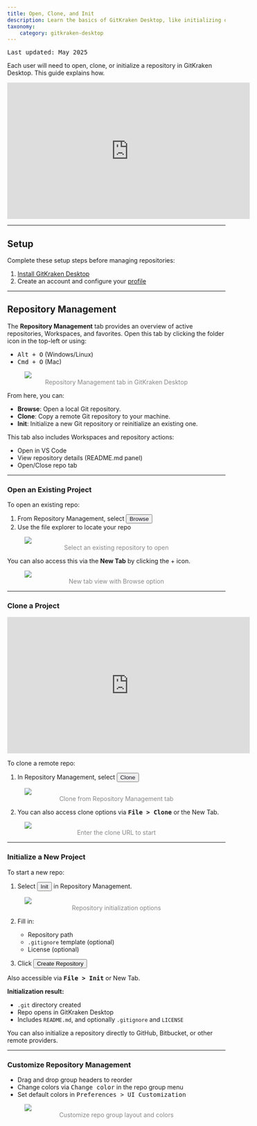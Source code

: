 ```yaml
---
title: Open, Clone, and Init
description: Learn the basics of GitKraken Desktop, like initializing or cloning projects!
taxonomy:
    category: gitkraken-desktop
---
```

<kbd>Last updated: May 2025</kbd>

Each user will need to open, clone, or initialize a repository in GitKraken Desktop. This guide explains how.

<div class='embed-container embed-container--16-9'>
    <iframe width='560' height='315' src='https://www.youtube.com/embed/8uxrA56VJgY?rel=0&vq=hd1080' frameborder='0' allowfullscreen></iframe>
</div>

***
## Setup
Complete these setup steps before managing repositories:

1. [Install GitKraken Desktop](/gitkraken-desktop/how-to-install)
2. Create an account and configure your [profile](/gitkraken-desktop/profiles)

***
## Repository Management

The **Repository Management** tab provides an overview of active repositories, Workspaces, and favorites. Open this tab by clicking the folder icon in the top-left or using:
- <kbd>Alt + O</kbd> (Windows/Linux)
- <kbd>Cmd + O</kbd> (Mac)

<figure>
  <img src='/wp-content/uploads/repo-mgmt-2025.png' srcset="/wp-content/uploads/repo-mgmt-2025@2x.png" class="help-center-img img-bordered">
  <figcaption style="text-align:center; color:#888">Repository Management tab in GitKraken Desktop</figcaption>
</figure>

From here, you can:
- **Browse**: Open a local Git repository.
- **Clone**: Copy a remote Git repository to your machine.
- **Init**: Initialize a new Git repository or reinitialize an existing one.

This tab also includes Workspaces and repository actions:
- Open in VS Code
- View repository details (README.md panel)
- Open/Close repo tab

***
### Open an Existing Project

To open an existing repo:

1. From Repository Management, select <button class='button button--primary button--ui button--nolink'><span style='color:#141422;'>Browse</span></button>
2. Use the file explorer to locate your repo

<figure>
  <img src='/wp-content/uploads/open-repo-2025.png' srcset="/wp-content/uploads/open-repo-2025@2x.png"  class="help-center-img img-bordered">
  <figcaption style="text-align:center; color:#888">Select an existing repository to open</figcaption>
</figure>

You can also access this via the <strong>New Tab</strong> by clicking the + icon.

<figure>
  <img src='/wp-content/uploads/open-new-tab-2025.png' class="help-center-img img-bordered">
  <figcaption style="text-align:center; color:#888">New tab view with Browse option</figcaption>
</figure>

***
### Clone a Project

<div class='embed-container embed-container--16-9'>
    <iframe width="560" height="315" src="https://www.youtube.com/embed/OA9o09Bq5M8?ecver=1" frameborder="0" allowfullscreen></iframe>
</div>

To clone a remote repo:

1. In Repository Management, select <button class='button button--primary button--ui button--nolink'><span style='color:#141422;'>Clone</span></button>

<figure>
  <img src='/wp-content/uploads/clone-repo-mgmt-2025.png' srcset="/wp-content/uploads/clone-repo-mgmt-2025@2x.png" class="help-center-img img-bordered">
  <figcaption style="text-align:center; color:#888">Clone from Repository Management tab</figcaption>
</figure>

2. You can also access clone options via <kbd><strong>File > Clone</strong></kbd> or the New Tab.

<figure>
  <img src='/wp-content/uploads/clone-url.png' srcset='/wp-content/uploads/clone-url@2x.png 2x' class="help-center-img img-bordered">
  <figcaption style="text-align:center; color:#888">Enter the clone URL to start</figcaption>
</figure>

***
### Initialize a New Project

To start a new repo:

1. Select <button class='button button--primary button--ui button--nolink'><span style='color:#141422;'>Init</span></button> in Repository Management.

<figure>
  <img src='/wp-content/uploads/init-2025.png' srcset="/wp-content/uploads/init-2025@2x.png" class="help-center-img img-bordered">
  <figcaption style="text-align:center; color:#888">Repository initialization options</figcaption>
</figure>

2. Fill in:
   - Repository path
   - `.gitignore` template (optional)
   - License (optional)

3. Click <button class='button button--success button--ui button--nolink'>Create Repository</span></button>

Also accessible via <kbd><strong>File > Init</strong></kbd> or New Tab.

**Initialization result:**
- `.git` directory created
- Repo opens in GitKraken Desktop
- Includes `README.md`, and optionally `.gitignore` and `LICENSE`

<div class='callout callout--success'>
    <p>You can also initialize a repository directly to GitHub, Bitbucket, or other remote providers.</p>
</div>

***
### Customize Repository Management

- Drag and drop group headers to reorder
- Change colors via <kbd>Change color</kbd> in the repo group menu
- Set default colors in <kbd>Preferences > UI Customization</kbd>

<figure>
  <img src='/wp-content/uploads/gkd-repo-mgm-tab-customize1.gif' class="help-center-img img-bordered">
  <figcaption style="text-align:center; color:#888">Customize repo group layout and colors</figcaption>
</figure>
